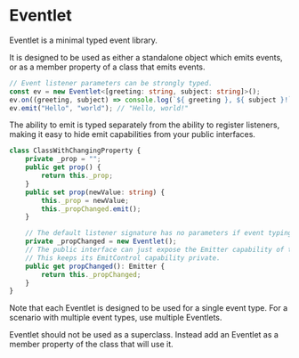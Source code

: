 # Eventlet

Eventlet is a minimal typed event library.

It is designed to be used as either a standalone object which emits events, or as a member property of a class that emits events.

```ts
// Event listener parameters can be strongly typed.
const ev = new Eventlet<[greeting: string, subject: string]>();
ev.on((greeting, subject) => console.log(`${ greeting }, ${ subject }!`));
ev.emit("Hello", "world"); // "Hello, world!"
```

The ability to emit is typed separately from the ability to register listeners, making it easy to hide emit capabilities from your public interfaces.

```ts
class ClassWithChangingProperty {
    private _prop = "";
    public get prop() {
        return this._prop;
    }
    public set prop(newValue: string) {
        this._prop = newValue;
        this._propChanged.emit();
    }

    // The default listener signature has no parameters if event typing is not provided.
    private _propChanged = new Eventlet();
    // The public interface can just expose the Emitter capability of the Eventlet.
    // This keeps its EmitControl capability private.
    public get propChanged(): Emitter {
        return this._propChanged;
    }
}
```

Note that each Eventlet is designed to be used for a single event type.  For a scenario with multiple event types, use multiple Eventlets.

Eventlet should not be used as a superclass.  Instead add an Eventlet as a member property of the class that will use it.
